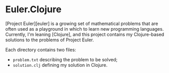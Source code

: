 # Euler.Clojure

[Project Euler][euler] is a growing set of mathematical problems that are often
used as a playground in which to learn new programming languages. Currently,
I'm leaning [Clojure], and this project contains my Clojure-based solutions to
the problems of Project Euler.

Each directory contains two files:
  * `problem.txt` describing the problem to be solved;
  * `solution.clj` defining my solution in Clojure.

